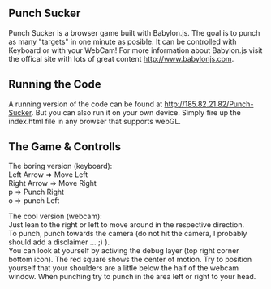 ## Punch Sucker
Punch Sucker is a browser game built with Babylon.js. The goal is to punch as many "targets" in one minute as posible. It can be controlled
with Keyboard or with your WebCam!
For more information about Babylon.js visit the offical site with lots of great content http://www.babylonjs.com.


## Running the Code
A running version of the code can be found at http://185.82.21.82/Punch-Sucker. But you can also run it on your own device. Simply fire up the index.html file in any browser that supports webGL. 

## The Game & Controlls  
The boring version (keyboard):  
Left Arrow => Move Left  
Right Arrow => Move Right  
p => Punch Right   
o => punch Left  
  
The cool version (webcam):  
Just lean to the right or left to move around in the respective direction.  
To punch, punch towards the camera (do not hit the camera, I probably should add a disclaimer ... ;) ).  
You can look at yourself by activing the debug layer (top right corner bottom icon). The red square shows the center of motion. 
Try to position yourself that your shoulders are a little below the half of the webcam window. When punching try to punch in the area left 
or right to your head.  
 